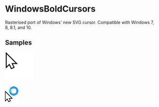 # WindowsBoldCursors
Rasterised port of Windows' new SVG cursor. Compatible with Windows 7, 8, 8.1, and 10.


## Samples

![Cursor](https://github.com/CruciformHawk7/WindowsBoldCursors/blob/master/Samples/cursor.png) 

![CursorAnimated](https://github.com/CruciformHawk7/WindowsBoldCursors/blob/master/Samples/aero_working_raster.gif)
